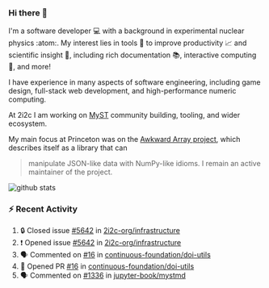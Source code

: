 ### Hi there 👋 

I'm a software developer 💻 with a background in experimental nuclear physics :atom:. My interest lies in tools :wrench: to improve productivity :chart_with_upwards_trend: and scientific insight :telescope:, including rich documentation 📚, interactive computing 🧮, and more! 

I have experience in many aspects of software engineering, including game design, full-stack web development, and high-performance numeric computing. 

At 2i2c I am working on [MyST](https://github.com/jupyter-book/mystmd) community building, tooling, and wider ecosystem. 

My main focus at Princeton was on the [Awkward Array project](awkward-array.org/), which describes itself as a library that can 
> manipulate JSON-like data with NumPy-like idioms. I remain an active maintainer of the project. 

![github stats](https://github-readme-stats.vercel.app/api?username=agoose77&show_icons=true&hide_rank=true&hide_title=true&bg_color=30,e76445,904e95&text_color=efe3ec&icon_color=efe3ec)
<!--
**agoose77/agoose77** is a ✨ _special_ ✨ repository because its `README.md` (this file) appears on your GitHub profile.

Here are some ideas to get you started:

- 🔭 I’m currently working on ...
- 🌱 I’m currently learning ...
- 👯 I’m looking to collaborate on ...
- 🤔 I’m looking for help with ...
- 💬 Ask me about ...
- 📫 How to reach me: ...
- 😄 Pronouns: ...
- ⚡ Fun fact: ...
-->

### :zap: Recent Activity

<!--START_SECTION:activity-->
1. 🔒 Closed issue [#5642](https://github.com/2i2c-org/infrastructure/issues/5642) in [2i2c-org/infrastructure](https://github.com/2i2c-org/infrastructure)
2. ❗ Opened issue [#5642](https://github.com/2i2c-org/infrastructure/issues/5642) in [2i2c-org/infrastructure](https://github.com/2i2c-org/infrastructure)
3. 🗣 Commented on [#16](https://github.com/continuous-foundation/doi-utils/pull/16#issuecomment-2697467995) in [continuous-foundation/doi-utils](https://github.com/continuous-foundation/doi-utils)
4. 💪 Opened PR [#16](https://github.com/continuous-foundation/doi-utils/pull/16) in [continuous-foundation/doi-utils](https://github.com/continuous-foundation/doi-utils)
5. 🗣 Commented on [#1336](https://github.com/jupyter-book/mystmd/issues/1336#issuecomment-2697446849) in [jupyter-book/mystmd](https://github.com/jupyter-book/mystmd)
<!--END_SECTION:activity-->
